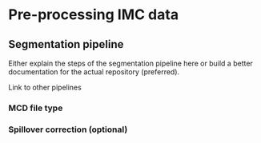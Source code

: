 # Pre-processing IMC data

## Segmentation pipeline

Either explain the steps of the segmentation pipeline here or build a better documentation for the actual repository (preferred).

Link to other pipelines

### MCD file type

### Spillover correction (optional)

